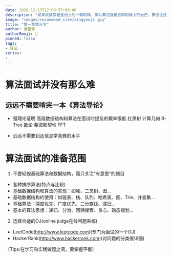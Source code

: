```yaml
---
date: 2020-12-13T12:00:57+09:00
description: "如果说数学是皇冠上的一颗明珠，那么算法就是这颗明珠上的光芒，算法让这颗明珠更加熠熠生辉，为科技进步和社会发展照亮了前进的路"
image: "images/recommend_site/xingyouji.jpg"
title: "第一章第三节"
author: 诸葛青
authorEmoji: 🎅
pinned: false
tags:
- 算法
series:
-   
---
```


# 算法面试并没有那么难

## 远远不需要啃完一本《算法导论》
* 强理论证明
高级数据结构和算法在面试时提及的概率很低
红黑树 计算几何 B-Tree 数论 斐波那契堆 FFT

* 远远不需要到达信息学竞赛的水平

# 算法面试的准备范围

1. 不要轻视基础算法和数据结构，而只关注“有意思”的题目

* 各种排序算法(特点与比较)
* 基础数据结构和算法的实现：如堆、二叉树、图...
* 基础数据结构的使用：如链表、栈、队列、哈希表、图、Trie、并查集...
* 基础算法：深度优先、广度优先、二分查找、递归...
* 基本的算法思想：递归、分治、回溯搜索、贪心、动态规划...

2. 选择合适的OJ(online judge在线判题系统)

* LeetCode(http://www.leetcode.com)(专门为面试的一个OJ)
* HackerRank(http://www.hackerrank.com)(对问题的分类很详细)

（Tips:在学习和实践做题之间，要掌握平衡）
